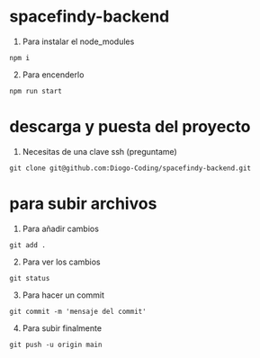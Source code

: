 # spacefindy-backend

1. Para instalar el node_modules
```
npm i
```

2. Para encenderlo
```
npm run start
```


# descarga y puesta del proyecto

1. Necesitas de una clave ssh (preguntame)
```
git clone git@github.com:Diogo-Coding/spacefindy-backend.git
```

# para subir archivos

1. Para añadir cambios
```
git add .
```


2. Para ver los cambios
```
git status
```

3. Para hacer un commit
```
git commit -m 'mensaje del commit'
```

4. Para subir finalmente
```
git push -u origin main
```